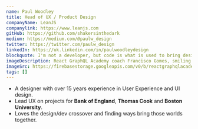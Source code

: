 ```yaml
---
name: Paul Woodley
title: Head of UX / Product Design
companyName: LeanJS
companylink: https://www.leanjs.com
gitHub: https://github.com/shakersinthedark
medium: https://medium.com/@paulw_design
twitter: https://twitter.com/paulw_design
linkedIn: https://uk.linkedin.com/in/paulwoodleydesign
blockquote: I'm not a developer, but code is what is used to bring design to life so it's important everyone involved understands each other!
imageDescription: React GraphQL Academy coach Francisco Gomes, smiling with sunglasses on
imageSrc: https://firebasestorage.googleapis.com/v0/b/reactgraphqlacademy.appspot.com/o/images%2Fabout_us_profilePics%2FPaul_Profile.jpg?alt=media
tags: []
---
```


 <ul>
    <li>
    A designer with over 15 years experience in User Experience
    and UI design.
    </li>
    <li>
    Lead UX on projects for <strong>Bank of England</strong>,
    <strong>Thomas Cook</strong> and
    <strong>Boston University</strong>.
    </li>
    <li>
    Loves the design/dev crossover and finding ways bring those
    worlds together.
    </li>
</ul>
